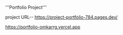 '''Portfolio Project'''

project URL--
https://project-portfolio-784.pages.dev/

https://portfolio-omkarrg.vercel.app
